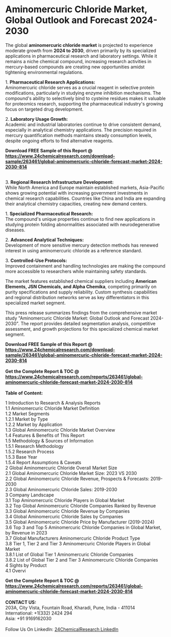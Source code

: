 <h1>Aminomercuric Chloride Market, Global Outlook and Forecast 2024-2030</h1><p>The global <strong>aminomercuric chloride market</strong> is projected to experience moderate growth from <strong>2024 to 2030</strong>, driven primarily by its specialized applications in pharmaceutical research and laboratory settings. While it remains a niche chemical compound, increasing research activities in mercury-based compounds are creating new opportunities amidst tightening environmental regulations.</p><p>1. <strong>Pharmaceutical Research Applications:</strong><br>
Aminomercuric chloride serves as a crucial reagent in selective protein modifications, particularly in studying enzyme inhibition mechanisms. The compound's ability to selectively bind to cysteine residues makes it valuable for proteomics research, supporting the pharmaceutical industry's growing focus on targeted drug development.</p><p>2. <strong>Laboratory Usage Growth:</strong><br>
Academic and industrial laboratories continue to drive consistent demand, especially in analytical chemistry applications. The precision required in mercury quantification methods maintains steady consumption levels, despite ongoing efforts to find alternative reagents.</p><div><b>Download FREE Sample of this Report @ 
            <a href="https://www.24chemicalresearch.com/download-sample/263461/global-aminomercuric-chloride-forecast-market-2024-2030-814">
            https://www.24chemicalresearch.com/download-sample/263461/global-aminomercuric-chloride-forecast-market-2024-2030-814</a></b></div><br><p>3. <strong>Regional Research Infrastructure Development:</strong><br>
While North America and Europe maintain established markets, Asia-Pacific shows growing potential with increasing government investments in chemical research capabilities. Countries like China and India are expanding their analytical chemistry capacities, creating new demand centers.</p><p>1. <strong>Specialized Pharmaceutical Research:</strong><br>
The compound's unique properties continue to find new applications in studying protein folding abnormalities associated with neurodegenerative diseases.</p><p>2. <strong>Advanced Analytical Techniques:</strong><br>
Development of more sensitive mercury detection methods has renewed interest in using aminomercuric chloride as a reference standard.</p><p>3. <strong>Controlled-Use Protocols:</strong><br>
Improved containment and handling technologies are making the compound more accessible to researchers while maintaining safety standards.</p><p>The market features established chemical suppliers including <strong>American Elements, JSN Chemicals, and Alpha Chemika</strong>, competing primarily on purity specifications and supply reliability. Custom synthesis capabilities and regional distribution networks serve as key differentiators in this specialized market segment.</p><p>This press release summarizes findings from the comprehensive market study "Aminomercuric Chloride Market: Global Outlook and Forecast 2024-2030". The report provides detailed segmentation analysis, competitive assessment, and growth projections for this specialized chemical market segment.</p><div><b>Download FREE Sample of this Report @ 
            <a href="https://www.24chemicalresearch.com/download-sample/263461/global-aminomercuric-chloride-forecast-market-2024-2030-814">
            https://www.24chemicalresearch.com/download-sample/263461/global-aminomercuric-chloride-forecast-market-2024-2030-814</a></b></div><br><div><b>Get the Complete Report & TOC @ 
            <a href="https://www.24chemicalresearch.com/reports/263461/global-aminomercuric-chloride-forecast-market-2024-2030-814">
            https://www.24chemicalresearch.com/reports/263461/global-aminomercuric-chloride-forecast-market-2024-2030-814</a></b></div><br>
            <b>Table of Content:</b><p>1 Introduction to Research & Analysis Reports<br />
    1.1 Aminomercuric Chloride Market Definition<br />
    1.2 Market Segments<br />
        1.2.1 Market by Type<br />
        1.2.2 Market by Application<br />
    1.3 Global Aminomercuric Chloride Market Overview<br />
    1.4 Features & Benefits of This Report<br />
    1.5 Methodology & Sources of Information<br />
        1.5.1 Research Methodology<br />
        1.5.2 Research Process<br />
        1.5.3 Base Year<br />
        1.5.4 Report Assumptions & Caveats<br />
2 Global Aminomercuric Chloride Overall Market Size<br />
    2.1 Global Aminomercuric Chloride Market Size: 2023 VS 2030<br />
    2.2 Global Aminomercuric Chloride Revenue, Prospects & Forecasts: 2019-2030<br />
    2.3 Global Aminomercuric Chloride Sales: 2019-2030<br />
3 Company Landscape<br />
    3.1 Top Aminomercuric Chloride Players in Global Market<br />
    3.2 Top Global Aminomercuric Chloride Companies Ranked by Revenue<br />
    3.3 Global Aminomercuric Chloride Revenue by Companies<br />
    3.4 Global Aminomercuric Chloride Sales by Companies<br />
    3.5 Global Aminomercuric Chloride Price by Manufacturer (2019-2024)<br />
    3.6 Top 3 and Top 5 Aminomercuric Chloride Companies in Global Market, by Revenue in 2023<br />
    3.7 Global Manufacturers Aminomercuric Chloride Product Type<br />
    3.8 Tier 1, Tier 2 and Tier 3 Aminomercuric Chloride Players in Global Market<br />
        3.8.1 List of Global Tier 1 Aminomercuric Chloride Companies<br />
        3.8.2 List of Global Tier 2 and Tier 3 Aminomercuric Chloride Companies<br />
4 Sights by Product<br />
    4.1 Overvi</p><div><b>Get the Complete Report & TOC @ 
            <a href="https://www.24chemicalresearch.com/reports/263461/global-aminomercuric-chloride-forecast-market-2024-2030-814">
            https://www.24chemicalresearch.com/reports/263461/global-aminomercuric-chloride-forecast-market-2024-2030-814</a></b></div><br><b>CONTACT US:</b><br>
            203A, City Vista, Fountain Road, Kharadi, Pune, India - 411014<br>
            International: +1(332) 2424 294<br>
            Asia: +91 9169162030 <br><br>
            Follow Us On LinkedIn: <a href="https://www.linkedin.com/company/24chemicalresearch/">24ChemicalResearch LinkedIn</a>